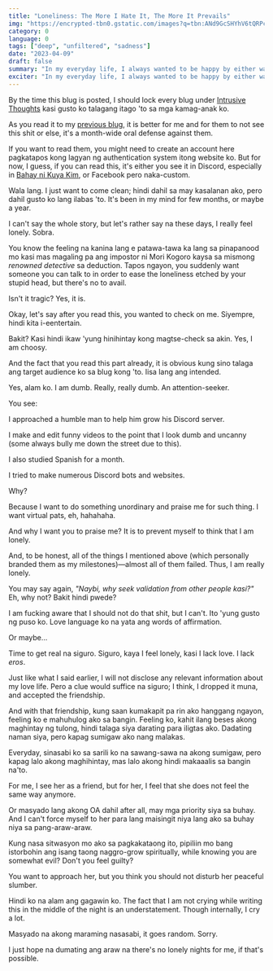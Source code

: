 ```yaml
---
title: "Loneliness: The More I Hate It, The More It Prevails"
img: "https://encrypted-tbn0.gstatic.com/images?q=tbn:ANd9GcSHYhV6tQRPc7mJKWVdW8KvdyzLIGajNSzGzw&usqp=CAU"
category: 0
language: 0
tags: ["deep", "unfiltered", "sadness"]
date: "2023-04-09"
draft: false
summary: "In my everyday life, I always wanted to be happy by either watching videos, playing games or continuing my progress in making this site. But there's this critical period in these days na I feel sad all of a sudden—or I should appropriately call it loneliness."
exciter: "In my everyday life, I always wanted to be happy by either watching videos, playing games or continuing my progress in making this site. But there's this critical period in these days na I feel sad all of a sudden—or I should appropriately call it loneliness."
---
```


<script>
  import H from '$lib/components/blog/Header.svelte';
  import Img from '$lib/components/blog/Image.svelte';
  import YT from '$lib/components/blog/YTEmbed.svelte';
  import S from '$lib/components/blog/Space.svelte';
  import Intro from '$lib/components/blog/Intro.svelte';
</script>

<style>
a {
  text-decoration: underline;
}
</style>

<Intro text="Ampangit-pangit talaga kapag feeling mo nag-iisa ka lang sa buhay. Andiyan man ang family mo, someone may say na andiyan naman si God (sorry po talaga, Lord, kung ganito nararamdaman ko :<). Pero iba talaga kapag may company ka, 'di lang physically, but spiritually."/>

By the time this blug is posted, I should lock every blug under <a href="/search/intrusive-thoughts">Intrusive Thoughts</a> kasi gusto ko talagang itago 'to sa mga kamag-anak ko.

As you read it to my <a href="/posts/bakit-ang-lalakas-ng-loob-natin-pag-walang-nakakakilala-satin-thru-online">previous blug</a>, it is better for me and for them to not see this shit or else, it's a month-wide oral defense against them.

If you want to read them, you might need to create an account here pagkatapos kong lagyan ng authentication system itong website ko. But for now, I guess, if you can read this, it's either you see it in Discord, especially in <a href="https://discord.gg/vmuR28j8Pe">Bahay ni Kuya Kim</a>, or Facebook pero naka-custom.

<H text="So, Ano Meron?"/>

Wala lang. I just want to come clean; hindi dahil sa may kasalanan ako, pero dahil gusto ko lang ilabas 'to. It's been in my mind for few months, or maybe a year.

I can't say the whole story, but let's rather say na these days, I really feel lonely. Sobra.

You know the feeling na kanina lang e patawa-tawa ka lang sa pinapanood mo kasi mas magaling pa ang impostor ni Mori Kogoro kaysa sa mismong *renowned detective* sa deduction. Tapos ngayon, you suddenly want someone you can talk to in order to ease the loneliness etched by your stupid head, but there's no to avail. 

Isn't it tragic? Yes, it is.

Okay, let's say after you read this, you wanted to check on me. Siyempre, hindi kita i-eentertain. 

Bakit? Kasi hindi ikaw 'yung hinihintay kong magtse-check sa akin. Yes, I am choosy.

And the fact that you read this part already, it is obvious kung sino talaga ang target audience ko sa blug kong 'to. Iisa lang ang intended.

Yes, alam ko. I am dumb. Really, really dumb. An attention-seeker.

You see: 

I approached a humble man to help him grow his Discord server.

I make and edit funny videos to the point that I look dumb and uncanny (some always bully me down the street due to this).

I also studied Spanish for a month.

I tried to make numerous Discord bots and websites.

Why?

Because I want to do something unordinary and praise me for such thing. I want virtual pats, eh, hahahaha. 

And why I want you to praise me? It is to prevent myself to think that I am lonely.

And, to be honest, all of the things I mentioned above (which personally branded them as my milestones)—almost all of them failed. Thus, I am really lonely.

You may say again, *"Naybi, why seek validation from other people kasi?"* Eh, why not? Bakit hindi pwede?

I am fucking aware that I should not do that shit, but I can't. Ito 'yung gusto ng puso ko. Love language ko na yata ang words of affirmation. 

Or maybe...

<H text="This Is My Coping Mechanism"/>

Time to get real na siguro. Siguro, kaya I feel lonely, kasi I lack love. I lack *eros*.

Just like what I said earlier, I will not disclose any relevant information about my love life. Pero a clue would suffice na siguro; I think, I dropped it muna, and accepted the friendship.

And with that friendship, kung saan kumakapit pa rin ako hanggang ngayon, feeling ko e mahuhulog ako sa bangin. Feeling ko, kahit ilang beses akong maghintay ng tulong, hindi talaga siya darating para iligtas ako. Dadating naman siya, pero kapag sumigaw ako nang malakas.

Everyday, sinasabi ko sa sarili ko na sawang-sawa na akong sumigaw, pero kapag lalo akong maghihintay, mas lalo akong hindi makaaalis sa bangin na'to.

For me, I see her as a friend, but for her, I feel that she does not feel the same way anymore. 

Or masyado lang akong OA dahil after all, may mga priority siya sa buhay. And I can't force myself to her para lang maisingit niya lang ako sa buhay niya sa pang-araw-araw.

Kung nasa sitwasyon mo ako sa pagkakataong ito, pipiliin mo bang istorbohin ang isang taong naggro-grow spiritually, while knowing you are somewhat evil? Don't you feel guilty?

You want to approach her, but you think you should not disturb her peaceful slumber.

Hindi ko na alam ang gagawin ko. The fact that I am not crying while writing this in the middle of the night is an understatement. Though internally, I cry a lot.

Masyado na akong maraming nasasabi, it goes random. Sorry.

I just hope na dumating ang araw na there's no lonely nights for me, if that's possible. 
